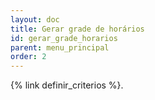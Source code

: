 ```yaml
---
layout: doc
title: Gerar grade de horários
id: gerar_grade_horarios
parent: menu_principal
order: 2
---
```


{% link definir_criterios %}.